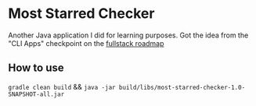 # Most Starred Checker

Another Java application I did for learning purposes. Got the idea from the "CLI
Apps" checkpoint on the [fullstack roadmap](https://roadmap.sh/full-stack)

## How to use

`gradle clean build` &&
`java -jar build/libs/most-starred-checker-1.0-SNAPSHOT-all.jar`
